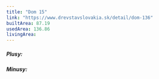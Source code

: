 ```yaml
---
title: "Dom 15"
link: "https://www.drevstavslovakia.sk/detail/dom-136"
builtArea: 87.19
usedArea: 136.86
livingArea:
---
```


##### Plusy:


##### Mínusy:
